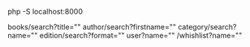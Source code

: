 php -S localhost:8000



books/search?title=""
author/search?firstname=""
category/search?name=""
edition/search?format=""
user?name=""
/whishlist?name=""